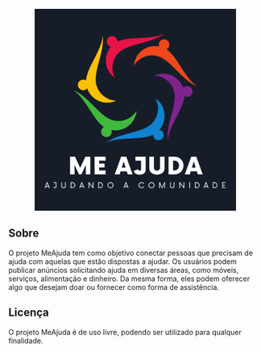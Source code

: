 <p align="center">
    <img src="./public/logo_MeAjuda.png" width="400" alt="Logo MeAjuda">
</p>

## Sobre

O projeto MeAjuda tem como objetivo conectar pessoas que precisam de ajuda com aquelas que estão dispostas a ajudar. Os usuários podem publicar anúncios solicitando ajuda em diversas áreas, como móveis, serviços, alimentação e dinheiro. Da mesma forma, eles podem oferecer algo que desejam doar ou fornecer como forma de assistência.

## Licença

O projeto MeAjuda é de uso livre, podendo ser utilizado para qualquer finalidade.
